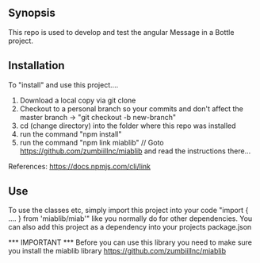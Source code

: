 ## Synopsis
This repo is used to develop and test the angular Message in a Bottle project.

## Installation
To "install" and use this project....

1. Download a local copy via git clone
2. Checkout to a personal branch so your commits and don't affect the master branch -> "git checkout -b new-branch"
3. cd (change directory) into the folder where this repo was installed 
4. run the command "npm install"
5. run the command "npm link miablib" // Goto https://github.com/zumbiilInc/miablib and read the instructions there...

References:
https://docs.npmjs.com/cli/link

## Use
To use the classes etc, simply import this project into your code "import { .... } from 'miablib/miab'" like you normally
do for other dependencies. You can also add this project as a dependency into your projects package.json

*** IMPORTANT *** 
Before you can use this library you need to make sure you install the miablib library
https://github.com/zumbiilInc/miablib 


